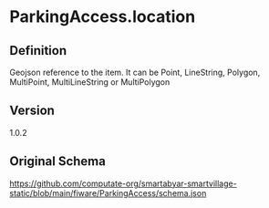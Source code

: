 # ParkingAccess.location

## Definition
Geojson reference to the item. It can be Point, LineString, Polygon, MultiPoint, MultiLineString or MultiPolygon

## Version
1.0.2

## Original Schema
https://github.com/computate-org/smartabyar-smartvillage-static/blob/main/fiware/ParkingAccess/schema.json
